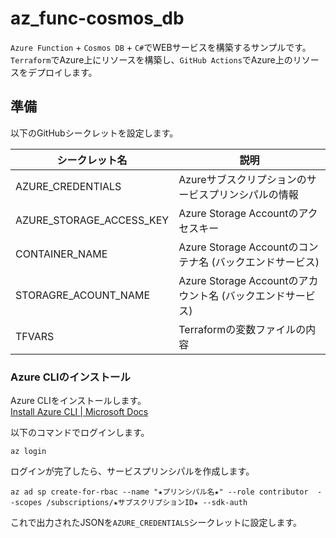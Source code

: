 # az_func-cosmos_db

`Azure Function` + `Cosmos DB` + `C#`でWEBサービスを構築するサンプルです。  
`Terraform`でAzure上にリソースを構築し、`GitHub Actions`でAzure上のリソースをデプロイします。  

## 準備

以下のGitHubシークレットを設定します。  

| シークレット名 | 説明 |
| --- | --- |
| AZURE_CREDENTIALS | Azureサブスクリプションのサービスプリンシパルの情報 |
| AZURE_STORAGE_ACCESS_KEY | Azure Storage Accountのアクセスキー |
| CONTAINER_NAME | Azure Storage Accountのコンテナ名 (バックエンドサービス) |
| STORAGRE_ACOUNT_NAME | Azure Storage Accountのアカウント名 (バックエンドサービス) |
| TFVARS | Terraformの変数ファイルの内容 |

### Azure CLIのインストール

Azure CLIをインストールします。  
[Install Azure CLI | Microsoft Docs](https://docs.microsoft.com/ja-jp/cli/azure/install-azure-cli)  

以下のコマンドでログインします。  

```shell
az login
```

ログインが完了したら、サービスプリンシパルを作成します。  

```shell
az ad sp create-for-rbac --name "★プリンシパル名★" --role contributor  --scopes /subscriptions/★サブスクリプションID★ --sdk-auth
```

これで出力されたJSONを`AZURE_CREDENTIALS`シークレットに設定します。  
